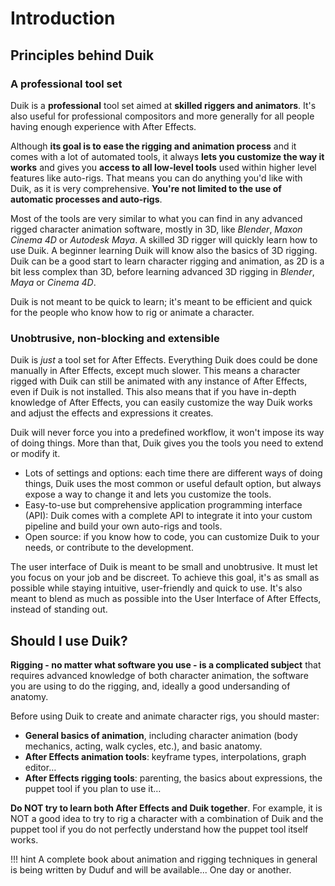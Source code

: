 # Introduction

## Principles behind Duik

### A professional tool set

Duik is a **professional** tool set aimed at **skilled riggers and animators**. It's also useful for professional compositors and more generally for all people having enough experience with After Effects.

Although **its goal is to ease the rigging and animation process** and it comes with a lot of automated tools, it always **lets you customize the way it works** and gives you **access to all low-level tools** used within higher level features like auto-rigs. That means you can do anything you'd like with Duik, as it is very comprehensive. **You're not limited to the use of automatic processes and auto-rigs**.

Most of the tools are very similar to what you can find in any advanced rigged character animation software, mostly in 3D, like *Blender*, *Maxon Cinema 4D* or *Autodesk Maya*. A skilled 3D rigger will quickly learn how to use Duik. A beginner learning Duik will know also the basics of 3D rigging. Duik can be a good start to learn character rigging and animation, as 2D is a bit less complex than 3D, before learning advanced 3D rigging in *Blender*, *Maya* or *Cinema 4D*.

Duik is not meant to be quick to learn; it's meant to be efficient and quick for the people who know how to rig or animate a character.

### Unobtrusive, non-blocking and extensible

Duik is *just* a tool set for After Effects. Everything Duik does could be done manually in After Effects, except much slower. This means a character rigged with Duik can still be animated with any instance of After Effects, even if Duik is not installed. This also means that if you have in-depth knowledge of After Effects, you can easily customize the way Duik works and adjust the effects and expressions it creates.

Duik will never force you into a predefined workflow, it won't impose its way of doing things. More than that, Duik gives you the tools you need to extend or modify it.

- Lots of settings and options: each time there are different ways of doing things, Duik uses the most common or useful default option, but always expose a way to change it and lets you customize the tools.
- Easy-to-use but comprehensive application programming interface (API): Duik comes with a complete API to integrate it into your custom pipeline and build your own auto-rigs and tools.
- Open source: if you know how to code, you can customize Duik to your needs, or contribute to the development.

The user interface of Duik is meant to be small and unobtrusive. It must let you focus on your job and be discreet. To achieve this goal, it's as small as possible while staying intuitive, user-friendly and quick to use. It's also meant to blend as much as possible into the User Interface of After Effects, instead of standing out.

## Should I use Duik?

**Rigging - no matter what software you use - is a complicated subject** that requires advanced knowledge of both character animation, the software you are using to do the rigging, and, ideally a good undersanding of anatomy.

Before using Duik to create and animate character rigs, you should master:  

- **General basics of animation**, including character animation (body mechanics, acting, walk cycles, etc.), and basic anatomy.  
- **After Effects animation tools**: keyframe types, interpolations, graph editor…  
- **After Effects rigging tools**: parenting, the basics about expressions, the puppet tool if you plan to use it…

**Do NOT try to learn both After Effects and Duik together**. For example, it is NOT a good idea to try to rig a character with a combination of Duik and the puppet tool if you do not perfectly understand how the puppet tool itself works.

!!! hint
    A complete book about animation and rigging techniques in general is being written by Duduf and will be available... One day or another.
